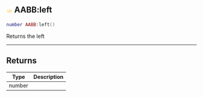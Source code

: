 ## ![shared](.gitbook/assets/shared.png) AABB:left


```lua
number AABB:left()
```

Returns the left



------
## Returns

| Type | Description |
| ---- | ----------: |
| number |  |

